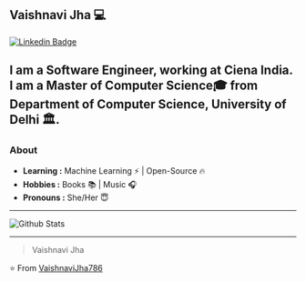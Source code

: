 ## Vaishnavi Jha 💻

[![Linkedin Badge](https://img.shields.io/badge/-vaishnavijha-blue?style=flat-square&logo=Linkedin&logoColor=white&link=https://www.linkedin.com/in/vaishnavijha/)](https://www.linkedin.com/in/vaishnavijha/)  


I am a Software Engineer, working at Ciena India. I am a Master of Computer Science🎓 from Department of Computer Science, University of Delhi 🏛. 
---------------------------------------------------------------------------------------------------------------------------------------------------------------------------------
### About
-  **Learning :** Machine Learning :zap: | Open-Source :fire:	
-  **Hobbies :** Books :books: | Music :headphones:
-  **Pronouns :** She/Her :innocent:

---------------------------------------------------------------------------------------------------------------------------------------------------------------------------------

![Github Stats](https://github-readme-stats.vercel.app/api?username=VaishnaviJha786&show_icons=true)




---------------------------------------------------------------------------------------------------------------------------------------------------------------------------------
> Vaishnavi Jha

⭐️ From [VaishnaviJha786](http://www.github.com/VaishnaviJha786)
